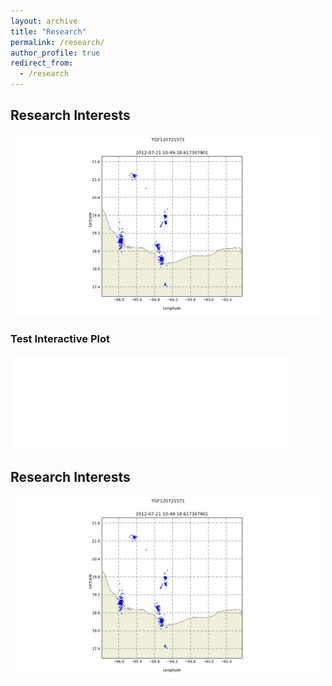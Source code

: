 ```yaml
---
layout: archive
title: "Research"
permalink: /research/
author_profile: true
redirect_from:
  - /research
---
```


## Research Interests
<div style="text-align:center"><img src="../images/map.gif"  style="width: 500px;"/></div>


### Test Interactive Plot
<iframe src="../files/flowers.html"
    sandbox="allow-same-origin allow-scripts"
    width="90%"
    height="50%"
    scrolling="yes"
    seamless="seamless"
    frameborder="0">
</iframe>

## Research Interests
<div style="text-align:center"><img src="../images/map.gif"  style="width: 500px;"/></div>
